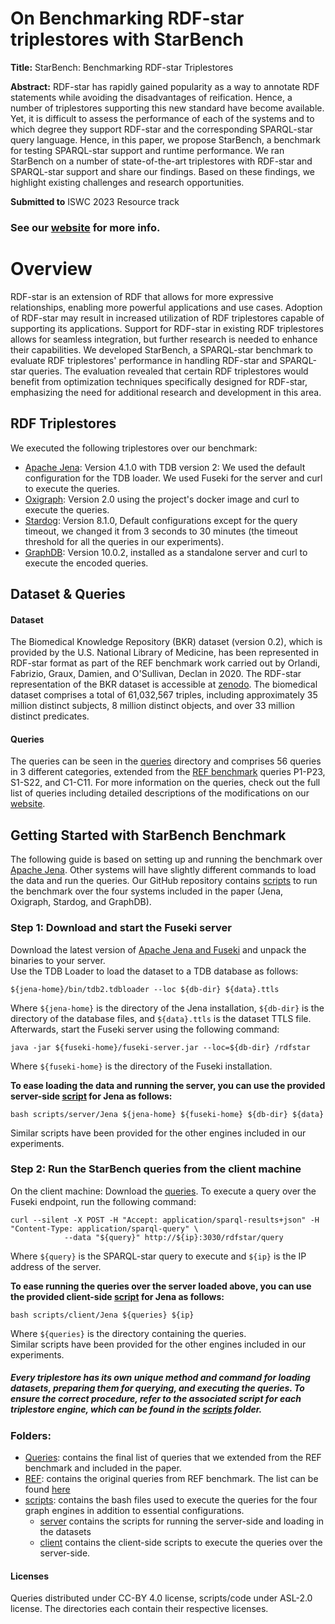 
# On Benchmarking RDF-star triplestores with StarBench
**Title:** StarBench: Benchmarking RDF-star Triplestores

**Abstract:** RDF-star has rapidly gained popularity as a way to annotate RDF statements while avoiding the disadvantages of reification. Hence, a number of triplestores supporting this new standard have become available. Yet, it is difficult to assess the performance of each of the systems and to which degree they support RDF-star and the corresponding SPARQL-star query language. Hence, in this paper, we propose StarBench, a benchmark for testing SPARQL-star support and runtime performance. We ran StarBench on a number of state-of-the-art triplestores with RDF-star and SPARQL-star support and share our findings. Based on these findings, we highlight existing challenges and research opportunities.

**Submitted to** ISWC 2023 Resource track

### See our [website](https://relweb.cs.aau.dk/starbench) for more info.

# Overview
RDF-star is an extension of RDF that allows for more expressive relationships, enabling more powerful applications and use cases. Adoption of RDF-star may result in increased utilization of RDF triplestores capable of supporting its applications. Support for RDF-star in existing RDF triplestores allows for seamless integration, but further research is needed to enhance their capabilities. We developed StarBench, a SPARQL-star benchmark to evaluate RDF triplestores' performance in handling RDF-star and SPARQL-star queries. The evaluation revealed that certain RDF triplestores would benefit from optimization techniques specifically designed for RDF-star, emphasizing the need for additional research and development in this area.

## RDF Triplestores
We executed the following triplestores over our benchmark:
- [Apache Jena](https://jena.apache.org/): Version 4.1.0 with TDB version 2: We used the default configuration for the TDB loader. We used Fuseki for the server and curl to execute the queries.
- [Oxigraph](https://github.com/oxigraph): Version 2.0 using the project's docker image and curl to execute the queries.
- [Stardog](https://www.stardog.com/): Version 8.1.0, Default configurations except for the query timeout, we changed it from 3 seconds to 30 minutes (the timeout threshold for all the queries in our experiments).
- [GraphDB](https://graphdb.ontotext.com/): Version 10.0.2, installed as a standalone server and curl to execute the encoded queries.

## Dataset & Queries
#### Dataset
The Biomedical Knowledge Repository (BKR) dataset (version 0.2), which is provided by the U.S. National Library of Medicine, has been represented in RDF-star format as part of the REF benchmark work carried out by Orlandi, Fabrizio, Graux, Damien, and O'Sullivan, Declan in 2020. The RDF-star representation of the BKR dataset is accessible at [zenodo](https://doi.org/10.5281/zenodo.3894745). The biomedical dataset comprises a total of 61,032,567 triples, including approximately 35 million distinct subjects, 8 million distinct objects, and over 33 million distinct predicates.
#### Queries
The queries can be seen in the [queries](https://github.com/dkw-aau/SPARQL-star-Benchmark/tree/main/Queries) directory and comprises 56 queries in 3 different categories, extended from the [REF benchmark](https://zenodo.org/record/4148888#.ZFjpOpFBwUE) queries P1-P23, S1-S22, and C1-C11. For more information on the queries, check out the full list of queries including detailed descriptions of the modifications on our [website](https://relweb.cs.aau.dk/starbench/#queries). 

## Getting Started with StarBench Benchmark
The following guide is based on setting up and running the benchmark over [Apache Jena](https://jena.apache.org/). Other systems will have slightly different commands to load the data and run the queries. Our GitHub repository contains [scripts](https://github.com/dkw-aau/SPARQL-star-Benchmark/tree/main/scripts) to run the benchmark over the four systems included in the paper (Jena, Oxigraph, Stardog, and GraphDB).

###  Step 1: Download and start the Fuseki server
Download the latest version of [Apache Jena and Fuseki](https://jena.apache.org/download/index.cgi) and unpack the binaries to your server.  
Use the TDB Loader to load the dataset to a TDB database as follows:
```
${jena-home}/bin/tdb2.tdbloader --loc ${db-dir} ${data}.ttls
```
Where `${jena-home}` is the directory of the Jena installation, `${db-dir}` is the directory of the database files, and `${data}.ttls` is the dataset TTLS file.
Afterwards, start the Fuseki server using the following command:
```
java -jar ${fuseki-home}/fuseki-server.jar --loc=${db-dir} /rdfstar
```
Where `${fuseki-home}` is the directory of the Fuseki installation.

**To ease loading the data and running the server, you can use the provided server-side [script](https://github.com/dkw-aau/SPARQL-star-Benchmark/tree/main/scripts/server/Jena) for Jena as follows:**
```
bash scripts/server/Jena ${jena-home} ${fuseki-home} ${db-dir} ${data}
```
Similar scripts have been provided for the other engines included in our experiments.

### Step 2: Run the StarBench queries from the client machine

On the client machine: Download the [queries](https://github.com/dkw-aau/SPARQL-star-Benchmark/tree/main/Queries). To execute a query over the Fuseki endpoint, run the following command:

```
curl --silent -X POST -H "Accept: application/sparql-results+json" -H "Content-Type: application/sparql-query" \
            --data "${query}" http://${ip}:3030/rdfstar/query
```
Where `${query}` is the SPARQL-star query to execute and `${ip}` is the IP address of the server.

**To ease running the queries over the server loaded above, you can use the provided client-side [script](https://github.com/dkw-aau/SPARQL-star-Benchmark/tree/main/scripts/client/Jena) for Jena as follows:**
```
bash scripts/client/Jena ${queries} ${ip}
```
Where `${queries}` is the directory containing the queries.  
Similar scripts have been provided for the other engines included in our experiments.

##### Every triplestore has its own unique method and command for loading datasets, preparing them for querying, and executing the queries. To ensure the correct procedure, refer to the associated script for each triplestore engine, which can be found in the [scripts](scripts) folder. 


### Folders: 

- [Queries](Queries): contains the final list of queries that we extended from the REF benchmark and included in the paper. 
- [REF](REF): contains the original queries from REF benchmark. The list can be found [here](https://github.com/dgraux/RDFStarObservatory/tree/master/testSuits/REF-Benchmark/BKR)
- [scripts](scripts): contains the bash files used to execute the queries for the four graph engines in addition to essential configurations.
	- [server](scripts/server) contains the scripts for running the server-side and loading in the datasets
	- [client](scripts/client) contains the client-side scripts to execute the queries over the server-side.

#### Licenses
Queries distributed under CC-BY 4.0 license, scripts/code under ASL-2.0 license. The directories each contain their respective licenses.

